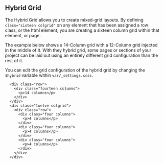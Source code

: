 ## Hybrid Grid
The Hybrid Grid allows you to create mixed-grid layouts. By defining `class="sixteen colgrid"` on any element that has been assigned a row class, or the html element, you are creating a sixteen column grid within that element, or page.

The example below shows a 14-Column grid with a 12-Column grid injected in the middle of it. With they hybrid grid, some pages or sections of your project can be laid out using an entirely different grid configuration than the rest of it.

You can edit the grid configuration of the hybrid grid by changing the `$hybrid` variable within `var/_settings.scss`.

```
  <div class="row">
    <div class="fourteen columns">
      <p>14 columns</p>
    </div>
  </div>
  <div class="twelve colgrid">
    <div class="row">
      <div class="four columns">
        <p>4 columns</p>
      </div>
      <div class="four columns">
        <p>4 columns</p>
      </div>
      <div class="four columns">
        <p>4 columns</p>
      </div>
    </div>
  </div>
```